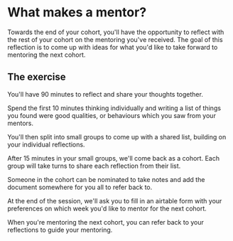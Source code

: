 # What makes a mentor?

Towards the end of your cohort, you'll have the opportunity to reflect with the rest of your cohort on the mentoring you've received. The goal of this reflection is to come up with ideas for what you'd like to take forward to mentoring the next cohort.

## The exercise

You'll have 90 minutes to reflect and share your thoughts together.

Spend the first 10 minutes thinking individually and writing a list of things you found were good qualities, or behaviours which you saw from your mentors.

You'll then split into small groups to come up with a shared list, building on your individual reflections.

After 15 minutes in your small groups, we'll come back as a cohort. Each group will take turns to share each reflection from their list.

Someone in the cohort can be nominated to take notes and add the document somewhere for you all to refer back to.

At the end of the session, we'll ask you to fill in an airtable form with your preferences on which week you'd like to mentor for the next cohort.

When you're mentoring the next cohort, you can refer back to your reflections to guide your mentoring.
